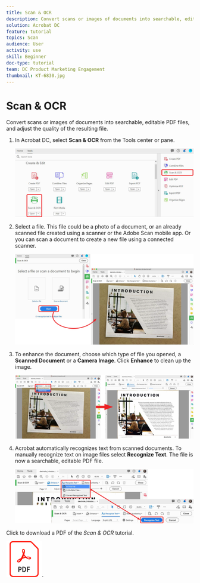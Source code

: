 ```yaml
---
title: Scan & OCR
description: Convert scans or images of documents into searchable, editable PDF files, and adjust the quality of the resulting file
solution: Acrobat DC
feature: tutorial
topics: Scan
audience: User
activity: use
skill: Beginner
doc-type: tutorial
team: DC Product Marketing Engagement
thumbnail: KT-6830.jpg
---
```


# Scan & OCR

Convert scans or images of documents into searchable, editable PDF files, and adjust the quality of the resulting file.

1. In Acrobat DC, select **Scan & OCR** from the Tools center or pane.

    ![Scan Step 1](../assets/Scan_1.png)

1. Select a file. This file could be a photo of a document, or an already scanned file created using a scanner or the Adobe Scan mobile app. Or you can scan a document to create a new file using a connected scanner.

    ![Scan Step 2](../assets/Scan_2.png)

1. To enhance the document, choose which type of file you opened, a **Scanned Document** or a **Camera Image**. Click **Enhance** to clean up the image.

    ![Scan Step 3](../assets/Scan_3.png)

1. Acrobat automatically recognizes text from scanned documents. To manually recognize text on image files select **Recognize Text**. The file is now a searchable, editable PDF file.

    ![Scan Step 4](../assets/Scan_4.png)

Click to download a PDF of the *Scan & OCR* tutorial.    

[![Download Scan & OCR tutorial](../assets/acrobat_PDF_96.png)](../assets/AcrobatDCScan.pdf).